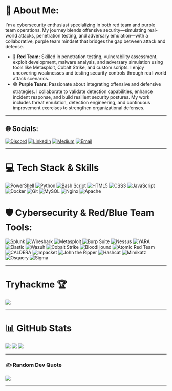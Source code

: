 # 💫 About Me:
I'm a cybersecurity enthusiast specializing in both red team and purple team operations. My journey blends offensive security—simulating real-world attacks, penetration testing, and adversary emulation—with a collaborative, purple team mindset that bridges the gap between attack and defense.

- 🚩 **Red Team:** Skilled in penetration testing, vulnerability assessment, exploit development, malware analysis, and adversary simulation using tools like Metasploit, Cobalt Strike, and custom scripts. I enjoy uncovering weaknesses and testing security controls through real-world attack scenarios.
- 🟣 **Purple Team:** Passionate about integrating offensive and defensive strategies. I collaborate to validate detection capabilities, enhance incident response, and build resilient security postures. My work includes threat emulation, detection engineering, and continuous improvement exercises to strengthen organizational defenses.

---

## 🌐 Socials:
[![Discord](https://img.shields.io/badge/Discord-%237289DA.svg?logo=discord&logoColor=white)](https://discord.gg/lucifer03ak)
[![LinkedIn](https://img.shields.io/badge/LinkedIn-%230077B5.svg?logo=linkedin&logoColor=white)](https://linkedin.com/in/akilan-cybersec)
[![Medium](https://img.shields.io/badge/Medium-12100E?logo=medium&logoColor=white)](https://medium.com/@kjsgsjaakilan)
[![Email](https://img.shields.io/badge/Email-D14836?logo=gmail&logoColor=white)](mailto:akilancybersec@gmail.com)

---

# 💻 Tech Stack & Skills

![PowerShell](https://img.shields.io/badge/PowerShell-%235391FE.svg?style=for-the-badge&logo=powershell&logoColor=white)
![Python](https://img.shields.io/badge/python-3670A0?style=for-the-badge&logo=python&logoColor=ffdd54)
![Bash Script](https://img.shields.io/badge/bash_script-%23121011.svg?style=for-the-badge&logo=gnu-bash&logoColor=white)
![HTML5](https://img.shields.io/badge/html5-%23E34F26.svg?style=for-the-badge&logo=html5&logoColor=white)
![CSS3](https://img.shields.io/badge/css3-%231572B6.svg?style=for-the-badge&logo=css3&logoColor=white)
![JavaScript](https://img.shields.io/badge/javascript-%23323330.svg?style=for-the-badge&logo=javascript&logoColor=%23F7DF1E)
![Docker](https://img.shields.io/badge/docker-%230db7ed.svg?style=for-the-badge&logo=docker&logoColor=white)
![Git](https://img.shields.io/badge/git-%23F05033.svg?style=for-the-badge&logo=git&logoColor=white)
![MySQL](https://img.shields.io/badge/mysql-4479A1.svg?style=for-the-badge&logo=mysql&logoColor=white)
![Nginx](https://img.shields.io/badge/nginx-%23009639.svg?style=for-the-badge&logo=nginx&logoColor=white)
![Apache](https://img.shields.io/badge/apache-%23D42029.svg?style=for-the-badge&logo=apache&logoColor=white)

# 🛡️ Cybersecurity & Red/Blue Team Tools:  
![Splunk](https://img.shields.io/badge/Splunk-000000?style=for-the-badge&logo=splunk&logoColor=white)
![Wireshark](https://img.shields.io/badge/Wireshark-1679A7?style=for-the-badge&logo=wireshark&logoColor=white)
![Metasploit](https://img.shields.io/badge/Metasploit-000000?style=for-the-badge&logo=metasploit&logoColor=white)
![Burp Suite](https://img.shields.io/badge/Burp%20Suite-FF6F00?style=for-the-badge&logo=burpsuite&logoColor=white)
![Nessus](https://img.shields.io/badge/Nessus-00AEEF?style=for-the-badge&logo=tenable&logoColor=white)
![YARA](https://img.shields.io/badge/YARA-FF4500?style=for-the-badge)
![Elastic](https://img.shields.io/badge/Elastic-005571?style=for-the-badge&logo=elastic&logoColor=white)
![Wazuh](https://img.shields.io/badge/Wazuh-005571?style=for-the-badge)
![Cobalt Strike](https://img.shields.io/badge/Cobalt%20Strike-2C2C2C?style=for-the-badge)
![BloodHound](https://img.shields.io/badge/BloodHound-E24329?style=for-the-badge)
![Atomic Red Team](https://img.shields.io/badge/Atomic%20Red%20Team-6D4AFF?style=for-the-badge)
![CALDERA](https://img.shields.io/badge/CALDERA-000000?style=for-the-badge)
![Impacket](https://img.shields.io/badge/Impacket-000000?style=for-the-badge)
![John the Ripper](https://img.shields.io/badge/John%20the%20Ripper-000000?style=for-the-badge)
![Hashcat](https://img.shields.io/badge/Hashcat-000000?style=for-the-badge)
![Mimikatz](https://img.shields.io/badge/Mimikatz-000000?style=for-the-badge)
![Osquery](https://img.shields.io/badge/Osquery-000000?style=for-the-badge)
![Sigma](https://img.shields.io/badge/Sigma-000000?style=for-the-badge)


---
# Tryhackme 🏆
<img src="https://tryhackme-badges.s3.amazonaws.com/Lucifer03AK.png"/>

---

# 📊 GitHub Stats

![](https://github-readme-stats.vercel.app/api?username=akilan-kj&theme=dark&hide_border=false&include_all_commits=false&count_private=false)
![](https://github-readme-streak-stats.herokuapp.com?user=akilan-kj&theme=dark&hide_border=false)
![](https://github-readme-stats.vercel.app/api/top-langs/?username=akilan-kj&theme=dark&hide_border=false&include_all_commits=false&count_private=false&layout=compact)

---


### ✍️ Random Dev Quote
![](https://quotes-github-readme.vercel.app/api?type=horizontal&theme=radical)

---
